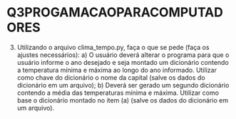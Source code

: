 # Q3PROGAMACAOPARACOMPUTADORES

3. Utilizando o arquivo clima_tempo.py, faça o que se pede (faça os ajustes necessários):
a) O usuário deverá alterar o programa para que o usuário informe o ano desejado e seja montado
um dicionário contendo a temperatura mínima e máxima ao longo do ano informado. Utilizar como
chave do dicionário o nome da capital (salve os dados do dicionário em um arquivo);
b) Deverá ser gerado um segundo dicionário contendo a média das temperaturas mínima e máxima.
Utilizar como base o dicionário montado no item (a) (salve os dados do dicionário em um arquivo).

